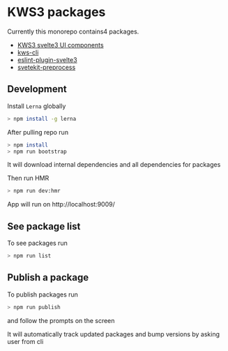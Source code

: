 # KWS3 packages

Currently this monorepo contains4 packages.
 - [KWS3 svelte3 UI components](packages/@kws3/ui/)
 - [kws-cli](packages/@kws3/kws-cli/)
 - [eslint-plugin-svelte3](packages/@kws3/eslint-plugin-svelte3/)
 - [svetekit-preprocess](packages/@kws3/svetekit-preprocess/)


## Development
Install `Lerna` globally
 ```bash
 > npm install -g lerna
 ```
 After pulling repo run
 ```bash
 > npm install
 > npm run bootstrap
 ```
 It will download internal dependencies and all dependencies for packages

 Then run HMR
  ```bash
 > npm run dev:hmr
 ```
 App will run on http://localhost:9009/

## See package list
To see packages run
 ```bash
 > npm run list
 ```


## Publish a package
To publish packages run
 ```bash
 > npm run publish
 ```
 and follow the prompts on the screen

 It will automatically track updated packages and bump versions by asking user from cli